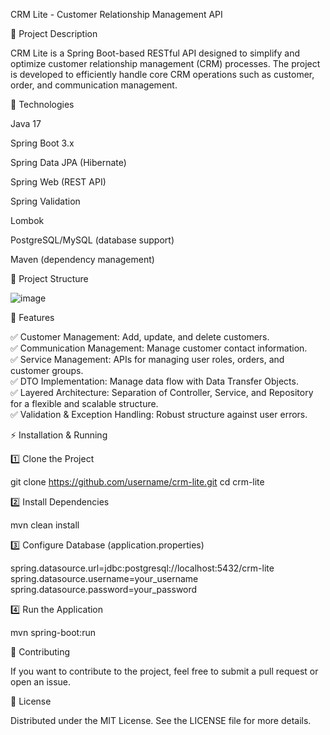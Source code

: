 CRM Lite - Customer Relationship Management API


📌 Project Description

CRM Lite is a Spring Boot-based RESTful API designed to simplify and optimize customer relationship management (CRM) processes. The project is developed to efficiently handle core CRM operations such as customer, order, and communication management.


🚀 Technologies

Java 17

Spring Boot 3.x

Spring Data JPA (Hibernate)

Spring Web (REST API)

Spring Validation

Lombok

PostgreSQL/MySQL (database support)

Maven (dependency management)


📂 Project Structure

![image](https://github.com/user-attachments/assets/1be3a64c-70ed-4fc2-853b-0c2922f2d544)


📢 Features

✅ Customer Management: Add, update, and delete customers.  
✅ Communication Management: Manage customer contact information.  
✅ Service Management: APIs for managing user roles, orders, and customer groups.  
✅ DTO Implementation: Manage data flow with Data Transfer Objects.  
✅ Layered Architecture: Separation of Controller, Service, and Repository for a flexible and scalable structure.  
✅ Validation & Exception Handling: Robust structure against user errors.  


⚡ Installation & Running

1️⃣ Clone the Project

git clone https://github.com/username/crm-lite.git
cd crm-lite

2️⃣ Install Dependencies

mvn clean install

3️⃣ Configure Database (application.properties)

spring.datasource.url=jdbc:postgresql://localhost:5432/crm-lite
spring.datasource.username=your_username
spring.datasource.password=your_password

4️⃣ Run the Application

mvn spring-boot:run


👥 Contributing

If you want to contribute to the project, feel free to submit a pull request or open an issue.


📜 License

Distributed under the MIT License. See the LICENSE file for more details.
 
